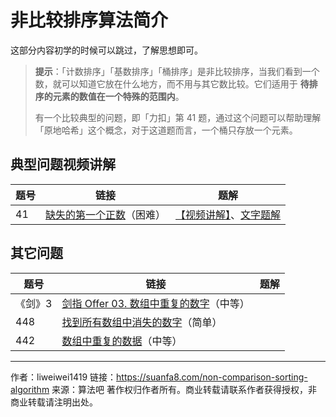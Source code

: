 # 非比较排序算法简介

这部分内容初学的时候可以跳过，了解思想即可。

> **提示**：「计数排序」「基数排序」「桶排序」是非比较排序，当我们看到一个数，就可以知道它放在什么地方，而不用与其它数比较。它们适用于 **待排序的元素的数值在一个特殊的范围内**。
>
> 有一个比较典型的问题，即「力扣」第 41 题，通过这个问题可以帮助理解「原地哈希」这个概念，对于这道题而言，一个桶只存放一个元素。

## 典型问题视频讲解

| 题号 | 链接                                                                                 | 题解                                                                                                                                                                                 |
| ---- | ------------------------------------------------------------------------------------ | ------------------------------------------------------------------------------------------------------------------------------------------------------------------------------------ |
| 41   | [缺失的第一个正数](https://leetcode-cn.com/problems/first-missing-positive/)（困难） | [【视频讲解】](https://www.bilibili.com/video/BV167411N7vd)、[文字题解](https://leetcode-cn.com/problems/first-missing-positive/solution/tong-pai-xu-python-dai-ma-by-liweiwei1419/) |

## 其它问题

| 题号    | 链接                                                                                                              | 题解 |
| ------- | ----------------------------------------------------------------------------------------------------------------- | ---- |
| 《剑》3 | [剑指 Offer 03. 数组中重复的数字](https://leetcode-cn.com/problems/shu-zu-zhong-zhong-fu-de-shu-zi-lcof/)（中等） |      |
| 448     | [找到所有数组中消失的数字](https://leetcode-cn.com/problems/find-all-numbers-disappeared-in-an-array/)（简单）    |      |
| 442     | [数组中重复的数据](https://leetcode-cn.com/problems/find-all-duplicates-in-an-array/)（中等）                     |      |



---

作者：liweiwei1419
链接：https://suanfa8.com/non-comparison-sorting-algorithm
来源：算法吧
著作权归作者所有。商业转载请联系作者获得授权，非商业转载请注明出处。